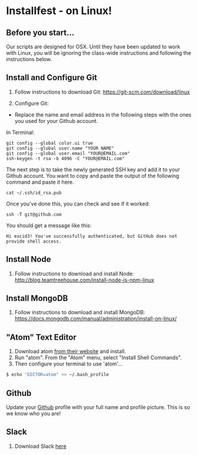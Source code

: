 # Installfest - on Linux!

## Before you start...

Our scripts are designed for OSX.  Until they have been updated to work with Linux, you will be ignoring the class-wide instructions and following the instructions below.


## Install and Configure Git
1. Follow instructions to download Git: https://git-scm.com/download/linux

1. Configure Git: 

- Replace the name and email address in the following steps with the ones you used for your Github account.

In Terminal:
```
git config --global color.ui true
git config --global user.name "YOUR NAME"
git config --global user.email "YOUR@EMAIL.com"
ssh-keygen -t rsa -b 4096 -C "YOUR@EMAIL.com"
```
The next step is to take the newly generated SSH key and add it to your Github account. You want to copy and paste the output of the following command and paste it here.
```
cat ~/.ssh/id_rsa.pub
```
Once you've done this, you can check and see if it worked:
```
ssh -T git@github.com
```
You should get a message like this:
```
Hi excid3! You've successfully authenticated, but GitHub does not provide shell access.
```

## Install Node
1. Follow instructions to download and install Node: http://blog.teamtreehouse.com/install-node-js-npm-linux

## Install MongoDB
1. Follow instructions to download and install MongoDB: https://docs.mongodb.com/manual/administration/install-on-linux/

## "Atom" Text Editor

1. Download atom [from their website](https://atom.io) and install.
2. Run "atom".  From the "Atom" menu,  select "Install Shell Commands".
3. Then configure your terminal to use 'atom'...

```bash
$ echo "EDITOR=atom" >> ~/.bash_profile
```

## Github

Update your [Github](https://github.com/) profile with your full name and profile picture. This is so we know who you are!

## Slack 
1. Download Slack [here](https://slack.com/downloads/linux)

